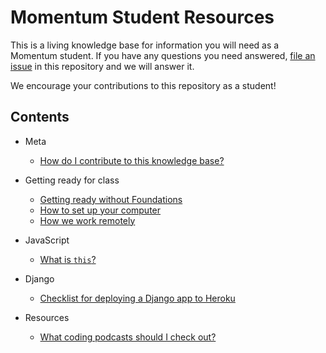 # Momentum Student Resources

This is a living knowledge base for information you will need as a Momentum student. If you have any questions you need answered, [file an issue](https://github.com/momentumlearn/student-resources/issues/new) in this repository and we will answer it.

We encourage your contributions to this repository as a student!

## Contents

- Meta
  - [How do I contribute to this knowledge base?](articles/contributing.md)

- Getting ready for class
  - [Getting ready without Foundations](articles/getting-ready.md)
  - [How to set up your computer](articles/setup.md)
  - [How we work remotely](articles/working-remotely.md)

- JavaScript
  - [What is `this`?](articles/this-js.md)

- Django
  - [Checklist for deploying a Django app to Heroku](articles/deploy-django-to-heroku.md)

- Resources
  - [What coding podcasts should I check out?](articles/podcasts.md)
